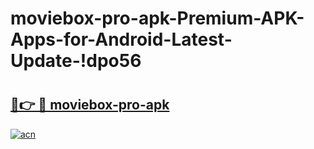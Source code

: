 # moviebox-pro-apk-Premium-APK-Apps-for-Android-Latest-Update-!dpo56

# <h2><a href="https://23gfsm.esa.edu.pl?title=moviebox-pro-apk&ref=dpo56">🔗👉 🔴 moviebox-pro-apk</a></h2>

[![acn](https://github.com/user-attachments/assets/0f9c940e-d8b0-45ae-aac7-cd30a18b3e1c)](https://23gfsm.esa.edu.pl?title=moviebox-pro-apk&ref=dpo56)

